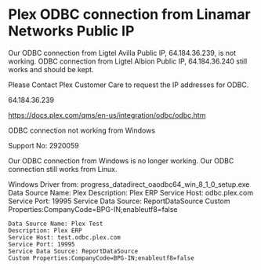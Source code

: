 # Plex ODBC connection from Linamar Networks Public IP

Our ODBC connection from Ligtel Avilla Public IP, 64.184.36.239, is not working.  ODBC connection from Ligtel Albion Public IP, 64.184.36.240 still works and should be kept.

Please Contact Plex Customer Care to request the IP addresses for ODBC.

64.184.36.239

<https://docs.plex.com/qms/en-us/integration/odbc/odbc.htm>

ODBC connection not working from Windows

Support No: 2920059

Our ODBC connection from Windows is no longer working.  Our ODBC connection still works from Linux.

Windows Driver from: progress_datadirect_oaodbc64_win_8_1_0_setup.exe
Data Source Name: Plex
Description: Plex ERP
Service Host: odbc.plex.com
Service Port: 19995
Service Data Source: ReportDataSource
Custom Properties:CompanyCode=BPG-IN;enableutf8=false

```
Data Source Name: Plex Test
Description: Plex ERP
Service Host: test.odbc.plex.com
Service Port: 19995
Service Data Source: ReportDataSource
Custom Properties:CompanyCode=BPG-IN;enableutf8=false

